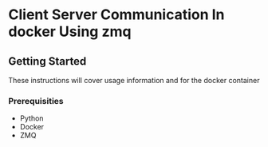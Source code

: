 # Client Server Communication In docker Using zmq
## Getting Started

These instructions will cover usage information and for the docker container 

### Prerequisities

* Python 
* Docker
* ZMQ
